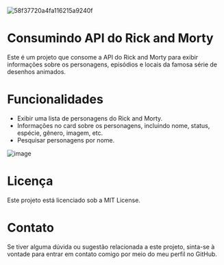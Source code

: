 ![58f37720a4fa116215a9240f](https://github.com/thainarawulfert/atividade-final-front-II/assets/105294171/34accf27-63b1-42f8-9479-92c88103a9e9)

<h1>Consumindo API do Rick and Morty</h1>
Este é um projeto que consome a API do Rick and Morty para exibir informações sobre os personagens, episódios e locais da famosa série de desenhos animados.

<h1>Funcionalidades</h1>
<ul>
  <li>Exibir uma lista de personagens do Rick and Morty.</li>
  <li>Informações no card sobre os personagens, incluindo nome, status, espécie, gênero, imagem, etc.</li>
  <li>Pesquisar personagens por nome.</li>
</ul>

![image](https://github.com/thainarawulfert/atividade-final-front-II/assets/105294171/8b1fc7aa-7863-42dc-9c00-f465cd1043c5)
<h1>Licença</h1>
Este projeto está licenciado sob a MIT License.

<h1>Contato</h1>
Se tiver alguma dúvida ou sugestão relacionada a este projeto, sinta-se à vontade para entrar em contato comigo por meio do meu perfil no GitHub.


